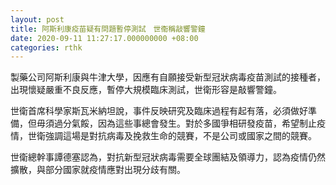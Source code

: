 ```yaml
---
layout: post
title: 阿斯利康疫苗疑有問題暫停測試　世衞稱敲響警鐘
date: 2020-09-11 11:27:17.000000000 +08:00
categories: rthk
---
```


製藥公司阿斯利康與牛津大學，因應有自願接受新型冠狀病毒疫苗測試的接種者，出現懷疑嚴重不良反應，暫停大規模臨床測試，世衛形容是敲響警鐘。

世衛首席科學家斯瓦米納坦說，事件反映研究及臨床過程有起有落，必須做好準備，但毋須過分氣餒，因為這些事總會發生。對於多國爭相研發疫苗，希望制止疫情，世衛強調這場是對抗病毒及挽救生命的競賽，不是公司或國家之間的競賽。

世衛總幹事譚德塞認為，對抗新型冠狀病毒需要全球團結及領導力，認為疫情仍然擴散，與部分國家就疫情應對出現分歧有關。
